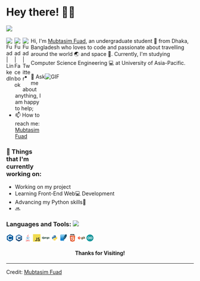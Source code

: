<!-- Greeting -->
# Hey there! :wave::smiley:
![](https://visitor-badge.glitch.me/badge?page_id=MubtasimFuad10.MubtasimFuad10)

<div>
<a href="https://www.linkedin.com/in/mubtasim-fuad-302832193/">
  <img align="left" alt="Fuad | LinkedIn" width="22px" src="https://cdn.jsdelivr.net/npm/simple-icons@v3/icons/linkedin.svg" />
</a>
<a href="https://www.facebook.com/mubtasim.turzo">
    <img align="left" alt="Fuad | Facebook" width="22px" src="https://i.pinimg.com/originals/ca/3b/f0/ca3bf05cfab74677e5b73b130bd30991.png">
<a href="https://twitter.com/MubtasimFuad19">
    <img align="left" alt="Fuad | Twitter" width="22px" src="https://cdn.jsdelivr.net/npm/simple-icons@v3/icons/twitter.svg">
</a>
</div>



<!--Introduction -->
Hi, I'm [Mubtasim Fuad](https://github.com/MubtasimFuad10), an undergraduate student 🚀 from Dhaka, Bangladesh who loves to code and passionate about travelling around the world 🌏 and space 🌌. Currently, I'm studying Computer Science Engineering 💻 at  University of Asia-Pacific.

<img align="right" alt="GIF" src="https://github.com/MFT10/MFT10/blob/master/code.gif?raw=true" width="400" height="280" />

- 💬 Ask me about anything, I am happy to help;
- 📫 How to reach me: [Mubtasim Fuad](https://www.linkedin.com/in/mubtasim-fuad-302832193/)

### 💼  Things that I'm currently working on: 
* Working on my project
* Learning Front-End Web:computer: Development
* Advancing my Python skills:snake:
* 🔜


 ### Languages and Tools: <img src="https://media.giphy.com/media/WUlplcMpOCEmTGBtBW/giphy.gif" width="30">

<code><img height="20" src="https://raw.githubusercontent.com/devicons/devicon/master/icons/c/c-plain.svg"></code>
<code><img height="20" src="https://raw.githubusercontent.com/github/explore/master/topics/cpp/cpp.png"></code>
<code><img height="20" src="https://raw.githubusercontent.com/devicons/devicon/master/icons/java/java-original-wordmark.svg"></code>
<code><img height="20" src="https://raw.githubusercontent.com/github/explore/master/topics/javascript/javascript.png"></code>
<code><img height="20" src="https://raw.githubusercontent.com/github/explore/master/topics/django/django.png"></code>
<code><img height="20" src="https://raw.githubusercontent.com/github/explore/master/topics/python/python.png"></code>
<code><img height="20" src="https://raw.githubusercontent.com/github/explore/master/topics/sqlite/sqlite.png"></code>
<code><img height="20" src="https://raw.githubusercontent.com/github/explore/master/topics/html/html.png"></code>
<code><img height="20" src="https://raw.githubusercontent.com/github/explore/master/topics/git/git.png"></code>
<code><img height="20" src="https://raw.githubusercontent.com/github/explore/master/topics/arduino/arduino.png"></code>



  <h4 align="center"> Thanks for Visiting! </h4>



----
Credit: [Mubtasim Fuad](https://github.com/MubtasimFuad10)